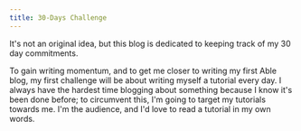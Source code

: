 ```yaml
---
title: 30-Days Challenge
---
```


It's not an original idea, but this blog is dedicated to keeping track of my 30 day commitments.

To gain writing momentum, and to get me closer to writing my first Able blog, my
first challenge will be about writing myself a tutorial every day.  I always
have the hardest time blogging about something because I know it's been done
before; to circumvent this, I'm going to target my tutorials towards me.  I'm
the audience, and I'd love to read a tutorial in my own words.


